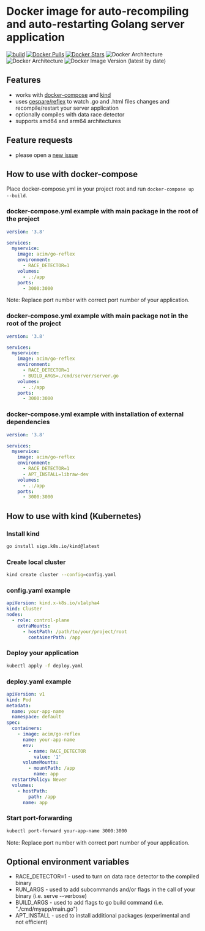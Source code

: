 # Docker image for auto-recompiling and auto-restarting Golang server application

[![build](https://github.com/acim/go-reflex/actions/workflows/build.yml/badge.svg)](https://github.com/acim/go-reflex/actions/workflows/build.yml)
[![Docker Pulls](https://img.shields.io/docker/pulls/acim/go-reflex?logo=docker&label=pulls)](https://hub.docker.com/r/acim/go-reflex)
[![Docker Stars](https://img.shields.io/docker/stars/acim/go-reflex?logo=docker&label=stars)](https://hub.docker.com/r/acim/go-reflex)
![Docker Architecture](https://img.shields.io/badge/arch-amd64-blue?logo=docker)
![Docker Architecture](https://img.shields.io/badge/arch-arm64-blue?logo=docker)
![Docker Image Version (latest by date)](https://img.shields.io/docker/v/acim/go-reflex?logo=docker)

## Features

- works with [docker-compose](https://github.com/docker/compose) and [kind](https://github.com/kubernetes-sigs/kind)
- uses [cespare/reflex](https://github.com/cespare/reflex) to watch .go and .html files changes and recompile/restart your server application
- optionally compiles with data race detector
- supports amd64 and arm64 architectures

## Feature requests

- please open a [new issue](https://github.com/acim/go-reflex/issues/new)

## How to use with docker-compose

Place docker-compose.yml in your project root and run `docker-compose up --build`.

### docker-compose.yml example with main package in the root of the project

```yaml
version: '3.8'

services:
  myservice:
    image: acim/go-reflex
    environment:
      - RACE_DETECTOR=1
    volumes:
      - .:/app
    ports:
      - 3000:3000
```

Note: Replace port number with correct port number of your application.

### docker-compose.yml example with main package not in the root of the project

```yaml
version: '3.8'

services:
  myservice:
    image: acim/go-reflex
    environment:
      - RACE_DETECTOR=1
      - BUILD_ARGS=./cmd/server/server.go
    volumes:
      - .:/app
    ports:
      - 3000:3000
```

### docker-compose.yml example with installation of external dependencies

```yaml
version: '3.8'

services:
  myservice:
    image: acim/go-reflex
    environment:
      - RACE_DETECTOR=1
      - APT_INSTALL=libraw-dev
    volumes:
      - .:/app
    ports:
      - 3000:3000
```

## How to use with kind (Kubernetes)

### Install kind

```sh
go install sigs.k8s.io/kind@latest
```

### Create local cluster

```sh
kind create cluster --config=config.yaml
```

### config.yaml example

```yaml
apiVersion: kind.x-k8s.io/v1alpha4
kind: Cluster
nodes:
  - role: control-plane
    extraMounts:
      - hostPath: /path/to/your/project/root
        containerPath: /app
```

### Deploy your application

```sh
kubectl apply -f deploy.yaml
```

### deploy.yaml example

```yaml
apiVersion: v1
kind: Pod
metadata:
  name: your-app-name
  namespace: default
spec:
  containers:
    - image: acim/go-reflex
      name: your-app-name
      env:
        - name: RACE_DETECTOR
          value: '1'
      volumeMounts:
        - mountPath: /app
          name: app
  restartPolicy: Never
  volumes:
    - hostPath:
        path: /app
      name: app
```

### Start port-forwarding

```sh
kubectl port-forward your-app-name 3000:3000
```

Note: Replace port number with correct port number of your application.

## Optional environment variables

- RACE_DETECTOR=1 - used to turn on data race detector to the compiled binary
- RUN_ARGS - used to add subcommands and/or flags in the call of your binary (i.e. serve --verbose)
- BUILD_ARGS - used to add flags to go build command (i.e. "./cmd/myapp/main.go")
- APT_INSTALL - used to install additional packages (experimental and not efficient)

